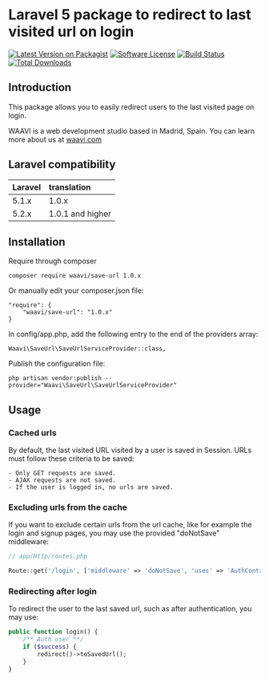 # Laravel 5 package to redirect to last visited url on login

[![Latest Version on Packagist](https://img.shields.io/packagist/v/waavi/save-url.svg?style=flat-square)](https://packagist.org/packages/waavi/save-url)
[![Software License](https://img.shields.io/badge/license-MIT-brightgreen.svg?style=flat-square)](LICENSE.md)
[![Build Status](https://img.shields.io/travis/Waavi/save-url/master.svg?style=flat-square)](https://travis-ci.org/Waavi/save-url)
[![Total Downloads](https://img.shields.io/packagist/dt/waavi/save-url.svg?style=flat-square)](https://packagist.org/packages/waavi/save-url)

## Introduction

This package allows you to easily redirect users to the last visited page on login.

WAAVI is a web development studio based in Madrid, Spain. You can learn more about us at [waavi.com](http://waavi.com)

## Laravel compatibility

 Laravel  | translation
:---------|:----------
 5.1.x    | 1.0.x
 5.2.x    | 1.0.1 and higher

## Installation

Require through composer

	composer require waavi/save-url 1.0.x

Or manually edit your composer.json file:

	"require": {
		"waavi/save-url": "1.0.x"
	}

In config/app.php, add the following entry to the end of the providers array:

	Waavi\SaveUrl\SaveUrlServiceProvider::class,

Publish the configuration file:

	php artisan vendor:publish --provider="Waavi\SaveUrl\SaveUrlServiceProvider"

## Usage

### Cached urls
By default, the last visited URL visited by a user is saved in Session. URLs must follow these criteria to be saved:

	- Only GET requests are saved.
	- AJAX requests are not saved.
	- If the user is logged in, no urls are saved.

### Excluding urls from the cache
If you want to exclude certain urls from the url cache, like for example the login and signup pages, you may use the provided "doNotSave" middleware:

```php
// app/Http/routes.php

Route::get('/login', ['middleware' => 'doNotSave', 'uses' => 'AuthController@login']);
```

### Redirecting after login
To redirect the user to the last saved url, such as after authentication, you may use:

```php
public function login() {
	/** Auth user **/
	if ($success) {
		redirect()->toSavedUrl();
	}
}
```